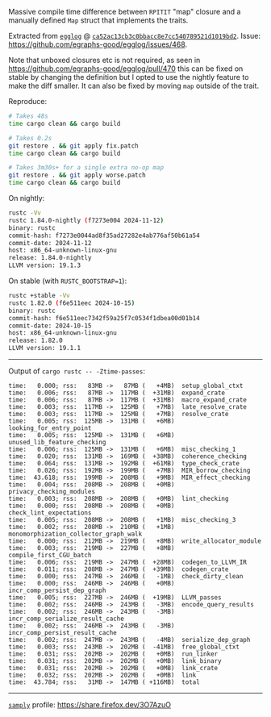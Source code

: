 Massive compile time difference between `RPITIT` "map" closure and a manually defined `Map` struct that implements the traits.

Extracted from [`egglog`](https://github.com/egraphs-good/egglog) @ [`ca52ac13cb3c0bbacc8e7cc540789521d1019bd2`](https://github.com/egraphs-good/egglog/commit/ca52ac13cb3c0bbacc8e7cc540789521d1019bd2). Issue: <https://github.com/egraphs-good/egglog/issues/468>.

Note that unboxed closures etc is not required, as seen in https://github.com/egraphs-good/egglog/pull/470 this can be fixed on stable by changing the definition but I opted to use the nightly feature to make the diff smaller.
It can also be fixed by moving `map` outside of the trait.

Reproduce:

```bash
# Takes 48s
time cargo clean && cargo build

# Takes 0.2s
git restore . && git apply fix.patch
time cargo clean && cargo build

# Takes 3m30s+ for a single extra no-op map
git restore . && git apply worse.patch
time cargo clean && cargo build
```

On nightly:

```bash
rustc -Vv
rustc 1.84.0-nightly (f7273e004 2024-11-12)
binary: rustc
commit-hash: f7273e0044ad8f35ad27282e4ab776af50b61a54
commit-date: 2024-11-12
host: x86_64-unknown-linux-gnu
release: 1.84.0-nightly
LLVM version: 19.1.3
```

On stable (with `RUSTC_BOOTSTRAP=1`):

```bash
rustc +stable -Vv
rustc 1.82.0 (f6e511eec 2024-10-15)
binary: rustc
commit-hash: f6e511eec7342f59a25f7c0534f1dbea00d01b14
commit-date: 2024-10-15
host: x86_64-unknown-linux-gnu
release: 1.82.0
LLVM version: 19.1.1
```

---

Output of `cargo rustc -- -Ztime-passes`:

```
time:   0.000; rss:   83MB ->   87MB (   +4MB)  setup_global_ctxt
time:   0.006; rss:   87MB ->  117MB (  +31MB)  expand_crate
time:   0.006; rss:   87MB ->  117MB (  +31MB)  macro_expand_crate
time:   0.003; rss:  117MB ->  125MB (   +7MB)  late_resolve_crate
time:   0.003; rss:  117MB ->  125MB (   +7MB)  resolve_crate
time:   0.005; rss:  125MB ->  131MB (   +6MB)  looking_for_entry_point
time:   0.005; rss:  125MB ->  131MB (   +6MB)  unused_lib_feature_checking
time:   0.006; rss:  125MB ->  131MB (   +6MB)  misc_checking_1
time:   0.020; rss:  131MB ->  169MB (  +38MB)  coherence_checking
time:   0.064; rss:  131MB ->  192MB (  +61MB)  type_check_crate
time:   0.026; rss:  192MB ->  199MB (   +7MB)  MIR_borrow_checking
time:  43.618; rss:  199MB ->  208MB (   +9MB)  MIR_effect_checking
time:   0.004; rss:  208MB ->  208MB (   +0MB)  privacy_checking_modules
time:   0.003; rss:  208MB ->  208MB (   +0MB)  lint_checking
time:   0.000; rss:  208MB ->  208MB (   +0MB)  check_lint_expectations
time:   0.005; rss:  208MB ->  208MB (   +1MB)  misc_checking_3
time:   0.002; rss:  208MB ->  210MB (   +1MB)  monomorphization_collector_graph_walk
time:   0.000; rss:  212MB ->  219MB (   +8MB)  write_allocator_module
time:   0.003; rss:  219MB ->  227MB (   +8MB)  compile_first_CGU_batch
time:   0.006; rss:  219MB ->  247MB (  +28MB)  codegen_to_LLVM_IR
time:   0.011; rss:  208MB ->  247MB (  +39MB)  codegen_crate
time:   0.000; rss:  247MB ->  246MB (   -1MB)  check_dirty_clean
time:   0.000; rss:  246MB ->  246MB (   +0MB)  incr_comp_persist_dep_graph
time:   0.005; rss:  227MB ->  246MB (  +19MB)  LLVM_passes
time:   0.002; rss:  246MB ->  243MB (   -3MB)  encode_query_results
time:   0.002; rss:  246MB ->  243MB (   -3MB)  incr_comp_serialize_result_cache
time:   0.002; rss:  246MB ->  243MB (   -3MB)  incr_comp_persist_result_cache
time:   0.002; rss:  247MB ->  243MB (   -4MB)  serialize_dep_graph
time:   0.003; rss:  243MB ->  202MB (  -41MB)  free_global_ctxt
time:   0.031; rss:  202MB ->  202MB (   +0MB)  run_linker
time:   0.031; rss:  202MB ->  202MB (   +0MB)  link_binary
time:   0.031; rss:  202MB ->  202MB (   +0MB)  link_crate
time:   0.032; rss:  202MB ->  202MB (   +0MB)  link
time:  43.784; rss:   31MB ->  147MB ( +116MB)  total
```

---

[`samply`](https://github.com/mstange/samply) profile: <https://share.firefox.dev/3O7AzuO>
